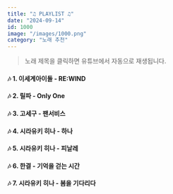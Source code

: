 ```yaml
---
title: "♫ PLAYLIST ♫"
date: "2024-09-14"
id: 1000
image: "/images/1000.png"
category: "노래 추천"
---
```

> 노래 제목을 클릭하면 유튜브에서 자동으로 재생됩니다.

<a href="https://youtu.be/fgSXAKsq-Vo?si=SDK_GoCfzMyFC6-v" 
   target="_blank" 
   style="color: inherit; text-decoration: none;">
    <h4>🎶 1. 이세계아이돌 - RE:WIND</h4>
</a>

<a href="https://youtu.be/8XMdOV37ICw?si=sHdwXgkBrqQZE4t0"
target="_blank"
style="color: inherit; text-decoration: none;">
<h4>🎶 2. 릴파 - Only One</h4>
</a>

<a href="https://youtu.be/6GQV6lhwgNs?si=QWSa8wBqXoL_fQml"
target="_blank"
style="color: inherit; text-decoration: none;">
<h4>🎶 3. 고세구 - 팬서비스</h4>
</a>

<a href="https://youtu.be/rQaluJS-Tc0?si=pbJM2oDk3wBg1ciw"
target="_blank"
style="color: inherit; text-decoration: none;">
<h4>🎶 4. 시라유키 히나 - 하나</h4>
</a>

<a href="https://youtu.be/_-uHa5KiR90?si=m_BDRnu-5eeTMOmO"
target="_blank"
style="color: inherit; text-decoration: none;">
<h4>🎶 5. 시라유키 히나 - 피날레</h4>
</a>

<a href="https://youtu.be/bFM9i2wpDn8?si=DCMq1CAOAcb7rRe_"
target="_blank"
style="color: inherit; text-decoration: none;">
<h4>🎶 6. 한결 - 기억을 걷는 시간</h4>
</a>

<a href="https://youtu.be/Tmjy9uLbMFc?si=2Wjco1IoMfXYxXIN"
target="_blank"
style="color: inherit; text-decoration: none;">
<h4>🎶 7. 시라유키 히나 - 봄을 기다리다</h4>
</a>



